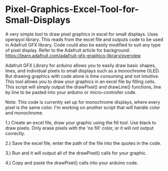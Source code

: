 # Pixel-Graphics-Excel-Tool-for-Small-Displays
A very simple tool to draw pixel graphics in excel for small displays. Uses openpyxl library. This reads from the excel file and outputs code to be used in Adafruit GFX library. Code could also be easily modified to suit any type of pixel display. Refer to the Adafruit article for background: https://learn.adafruit.com/adafruit-gfx-graphics-library/overview 

Adafruit GFX Library for arduino allows you to easily draw basic shapes, lines, and individual pixels to small displays such as a monochrome OLED. But drawing graphics with code alone is time consuming and not intuitive. This tool allows you to draw your graphics in an excel file by filling cells. This script will simply output the drawPixel() and drawLine() functions, line by line to be pasted into your arduino or micro-controller code. 

Note: This code is currently set up for monochrome displays, where every pixel is the same color. I'm working on another script that will handle color and monochrome. 

1.) Create an excel file, draw your graphic using the fill tool. Use black to draw pixels. Only erase pixels with the 'no fill' color, or it will not output correctly. 

2.) Save the excel file, enter the path of the file into the quotes in the code. 

3.) Run and it will output all of the drawPixel() calls for your graphic. 

4.) Copy and paste the drawPixel() calls into your arduino code. 
